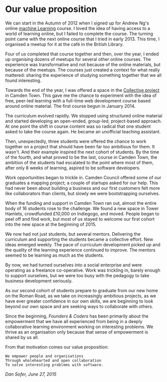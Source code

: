 # Our value proposition

We can start in the Autumn of 2012 when I signed up for Andrew Ng's online [machine Learning](https://www.coursera.org/course/ml) course. I loved the idea of having access to a world of learning online, but I failed to complete the course. The turning point came with the next online course that I tried in early 2013. This time, I organised a meetup for it at the café in the British Library. 

Four of us completed that course together and then, over the year, I ended up organising dozens of meetups for several other online courses. The experience was transformative and not because of the online materials, but because of the meetups. The courses just created a context for what really mattered: sharing the experience of studying something together that we all found interesting.

Towards the end of the year, I was offered a space in the [Collective project](http://camdencollective.co.uk/) in Camden Town. This gave me the chance to experiment with the idea of free, peer-led learning with a full-time web development course based around online material. The first course begun in January 2014. 

The curriculum evolved rapidly. We stopped using structured online material and started developing an open-ended, group-led, project-based approach. At one point the shift in course content was so radical that one student asked to take the course again. He became an unofficial teaching assistant. 

Then, unexpectedly, three students were offered the chance to work together on a project that should have been far too ambitious for them. It wasn't. And their example inspired the next cohort of students. By the time of the fourth, and what proved to be the last, course in Camden Town, the ambition of the students had escalated to the point where most of them, after only 8 weeks of learning, aspired to be software developers.

Work opportunities began to trickle in. Camden Council offered some of our graduates a mapping project; a couple of startups asked for our help. This had never been about building a business and our first customers felt more like collaborators than clients, but slowly we were bootstrapping ourselves.

When the funding and support in Camden Town ran out, almost the entire body of 16 students rose to the challenge. We found a new space in Tower Hamlets, crowdfunded £10,000 on Indiegogo, and moved. People began to peel off and find work, but most of us stayed to welcome our first cohort into the new space at the beginning of 2015. 

We now had not just students, but several mentors. Delivering the curriculum and supporting the students became a collective effort. New ideas emerged weekly. The pace of curriculum development picked up and the quality of the learning experience continued to improve. The mentors seemed to be learning as much as the students.

By now, we had turned ourselves into a social enterprise and were operating as a freelance co-operative. Work was trickling in, barely enough to support ourselves, but we were too busy with the pedagogy to take business development seriously.

As our second cohort of students prepare to graduate from our new home on the Roman Road, as we take on increasingly ambitious projects, as we have ever greater confidence in our own skills, we are beginning to look beyond our own space and are seeking ways to collaborate with others.

Since the beginning, *Founders & Coders* has been primarily about the empowerment that we have all experienced from being in a deeply collaborative learning environment working on interesting problems. We thrive as an organisation only because that sense of empowerment is shared by us all.

From that motivation comes our value proposition:

    We empower people and organisations
    Through wholehearted and open collaboration
    To solve interesting problems with software.

*Dan Sofer, June 27, 2015*
